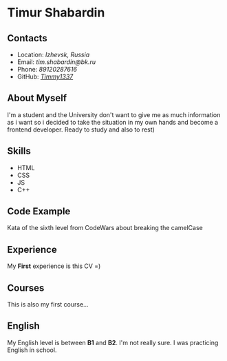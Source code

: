# Timur Shabardin
## Contacts
+ Location: _Izhevsk, Russia_ 
+ Email: _tim.shabardin@bk.ru_
+ Phone: _89120287616_
+ GitHub: _[Timmy1337](https://github.com/Timmy1337)_


## About Myself
I'm a student and the University don't want to give me as much information as i want so i decided to take the situation in my own hands and become a frontend developer. Ready to study and also to rest)
## Skills
+ HTML
+ CSS
+ JS
+ C++
## Code Example
Kata of the sixth level from CodeWars about breaking the camelCase



## Experience
My __First__ experience is this CV =)
## Courses
This is also my first course...
## English
My English level is between **B1** and **B2**. I'm not really sure. I was practicing English in school.
